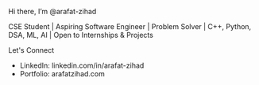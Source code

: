 Hi there, I’m @arafat-zihad

CSE Student | Aspiring Software Engineer | Problem Solver | C++, Python, DSA, ML, AI | Open to Internships & Projects

Let's Connect
- LinkedIn: linkedin.com/in/arafat-zihad
- Portfolio: arafatzihad.com

<!---
arafat-zihad/arafat-zihad is a ✨ special ✨ repository because its `README.md` (this file) appears on your GitHub profile.
You can click the Preview link to take a look at your changes.
--->
